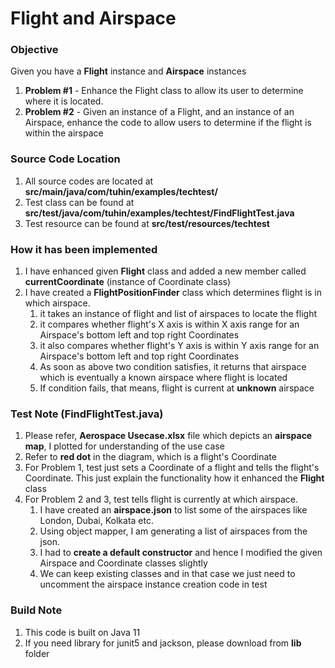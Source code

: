 # Flight and Airspace

### Objective
Given you have a **Flight** instance and **Airspace** instances
1. **Problem #1** - Enhance the Flight class to allow its user to determine where it is located.
2. **Problem #2** - Given an instance of a Flight, and an instance of an Airspace, enhance the code to allow users to determine if the flight is within the airspace

### Source Code Location

1. All source codes are located at **src/main/java/com/tuhin/examples/techtest/**
2. Test class can be found at **src/test/java/com/tuhin/examples/techtest/FindFlightTest.java**
3. Test resource can be found at **src/test/resources/techtest**

### How it has been implemented
1. I have enhanced given **Flight** class and added a new member called **currentCoordinate** (instance of Coordinate class)
2. I have created a **FlightPositionFinder** class which determines flight is in which airspace.
   1. it takes an instance of flight and list of airspaces to locate the flight
   2. it compares whether flight's X axis is within X axis range for an Airspace's bottom left and top right Coordinates
   3. it also compares whether flight's Y axis is within Y axis range for an Airspace's bottom left and top right Coordinates
   4. As soon as above two condition satisfies, it returns that airspace which is eventually a known airspace where flight is located
   5. If condition fails, that means, flight is current at **unknown** airspace

### Test Note (FindFlightTest.java)
1. Please refer, **Aerospace Usecase.xlsx** file which depicts an **airspace map**, I plotted for understanding of the use case
2. Refer to **red dot** in the diagram, which is a flight's Coordinate
3. For Problem 1, test just sets a Coordinate of a flight and tells the flight's Coordinate. This just explain the functionality how it enhanced the **Flight** class
4. For Problem 2 and 3, test tells flight is currently at which airspace.
   1. I have created an **airspace.json** to list some of the airspaces like London, Dubai, Kolkata etc.
   2. Using object mapper, I am generating a list of airspaces from the json.
   3. I had to **create a default constructor** and hence I modified the given Airspace and Coordinate classes slightly
   4. We can keep existing classes and in that case we just need to uncomment the airspace instance creation code in test

### Build Note
1. This code is built on Java 11
2. If you need library for junit5 and jackson, please download from **lib** folder